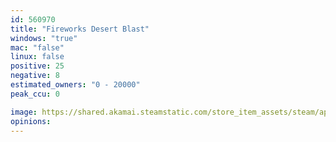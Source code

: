 ```yaml
---
id: 560970
title: "Fireworks Desert Blast"
windows: "true"
mac: "false"
linux: false
positive: 25
negative: 8
estimated_owners: "0 - 20000"
peak_ccu: 0

image: https://shared.akamai.steamstatic.com/store_item_assets/steam/apps/560970/header.jpg?t=1482419427
opinions:
---
```

